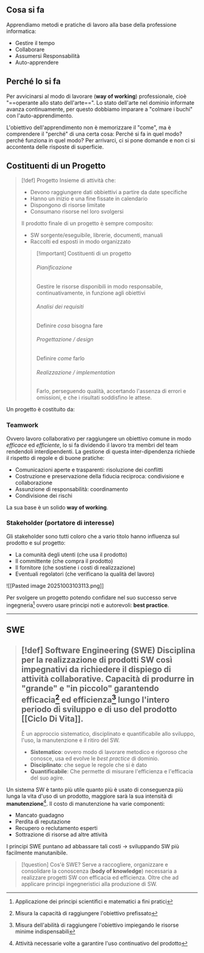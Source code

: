## Cosa si fa
Apprendiamo metodi e pratiche di lavoro alla base della professione informatica:
- Gestire il tempo
- Collaborare
- Assumersi Responsabilità
- Auto-apprendere

## Perché lo si fa
Per avvicinarsi al modo di lavorare (**way of working**) professionale, cioè "==operante allo stato dell'arte==".
Lo stato dell'arte nel dominio informate avanza continuamente, per questo dobbiamo imparare a "colmare i buchi" con l'auto-apprendimento.

L'obiettivo dell'apprendimento non è memorizzare il "come", ma è comprendere il "perché" di una certa cosa: Perché si fa in quel modo? perché funziona in quel modo?
Per arrivarci, ci si pone domande e non ci si accontenta delle risposte di superficie.

## Costituenti di un Progetto

>[!def] Progetto
> Insieme di attività che:
> - Devono raggiungere dati obbiettivi a partire da date specifiche
> - Hanno un inizio e una fine fissate in calendario
> - Dispongono di risorse limitate
> - Consumano risorse nel loro svolgersi
>
>Il prodotto finale di un progetto è sempre composito:
>- SW sorgente/eseguibile, librerie, documenti, manuali
>- Raccolti ed esposti in modo organizzato
>
>>[!important] Costituenti di un progetto
>> ###### Pianificazione
>> Gestire le risorse disponibili in modo responsabile, continuativamente, in funzione agli obiettivi
>> ###### Analisi dei requisiti
>> Definire _cosa_ bisogna fare
>> ###### Progettazione / _design_
>> Definire _come_ farlo
>> ###### Realizzazione / _implementation_
>> Farlo, perseguendo qualità, accertando l'assenza di errori e omissioni, e che i risultati soddisfino le attese.

Un progetto è costituito da:
### Teamwork
Ovvero lavoro collaborativo per raggiungere un obiettivo comune in modo _efficace_ ed _efficiente_, lo si fa dividendo il lavoro tra membri del team rendendoli interdipendenti.
La gestione di questa inter-dipendenza richiede il rispetto di regole e di buone pratiche:
- Comunicazioni aperte e trasparenti: risoluzione dei conflitti
- Costruzione e preservazione della fiducia reciproca: condivisione e collaborazione
- Assunzione di responsabilità: coordinamento
- Condivisione dei rischi

La sua base è un solido **way of working**.

### Stakeholder (portatore di interesse)
Gli stakeholder sono tutti coloro che a vario titolo hanno influenza sul prodotto e sul progetto:
- La comunità degli utenti (che usa il prodotto)
- Il committente (che compra il prodotto)
- Il fornitore (che sostiene i costi di realizzazione)
- Eventuali regolatori (che verificano la qualità del lavoro)

![[Pasted image 20251003103113.png]]

Per svolgere un progetto potendo confidare nel suo successo serve ingegneria[^1] ovvero usare principi noti e autorevoli: **best practice**.

---
## SWE

>[!def] Software Engineering (SWE)
> Disciplina per la realizzazione di prodotti SW così impegnativi da richiedere il dispiego di attività collaborative.
> Capacità di produrre in "grande" e "in piccolo" garantendo **efficacia**[^2] ed **efficienza**[^3] lungo l'intero periodo di sviluppo e di uso del prodotto [[Ciclo Di Vita]].
> ---
> È un approccio sistematico, disciplinato e quantificabile allo sviluppo, l'uso, la manutenzione e il ritiro del SW.
> - **Sistematico**: ovvero modo di lavorare metodico e rigoroso che conosce, usa ed evolve le _best practice_ di dominio.
> - **Disciplinato**: che segue le regole che si è dato
> - **Quantificabile**: Che permette di misurare l'efficienza e l'efficacia del suo agire.

Un sistema SW è tanto più utile quanto più è usato di conseguenza più lunga la vita d'uso di un prodotto, maggiore sarà la sua intensità di **manutenzione**[^4].
Il costo di manutenzione ha varie componenti:
- Mancato guadagno
- Perdita di reputazione
- Recupero o reclutamento esperti 
- Sottrazione di risorse ad altre attività

I principi SWE puntano ad abbassare tali costi -> sviluppando SW più facilmente manutanibile.

>[!question] Cos'è SWE?
>Serve a raccogliere, organizzare e consolidare la conoscenza (**body of knowledge**) necessaria a realizzare progetti SW con efficacia ed efficienza.
>Oltre che ad applicare principi ingegneristici alla produzione di SW.











[^1]: Applicazione dei principi scientifici e matematici a fini pratici
[^2]: Misura la capacità di raggiungere l'obiettivo prefissato
[^3]: Misura dell'abilità di raggiungere l'obiettivo impiegando le risorse minime indispensabili
[^4]: Attività necessarie volte a garantire l'uso continuativo del prodotto